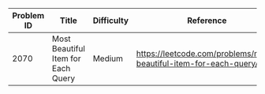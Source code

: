 | Problem ID | Title | Difficulty | Reference
| --- | --- | --- | ---
| 2070 | Most Beautiful Item for Each Query | Medium | https://leetcode.com/problems/most-beautiful-item-for-each-query/

